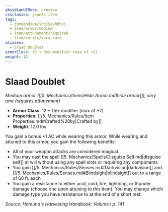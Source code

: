 ```yaml
---
obsidianUIMode: preview
cssclasses: json5e-item
tags:
  - compendium/src/5e/hhhvi
  - item/armor/medium
  - item/attunement/required
  - item/rarity/very-rare
aliases:
  - Slaad Doublet
armorClass: 12 + Dex modifier (max of +2)
weight: 12
---
```

# Slaad Doublet
*Medium armor ([[5. Mechanics/Items/Hide Armor.md\|hide armor]]), very rare (requires attunement)*  

- **Armor Class**: 12 + Dex modifier (max of +2)
- **Properties**: [[/5. Mechanics/Rules/Item Properties.md#Crafted%20by\|Crafted by]]
- **Weight**: 12.0 lbs.

You gain a bonus +1 AC while wearing this armor. While wearing and attuned to this armor, you gain the following benefits:

- All of your weapon attacks are considered magical.  
- You may cast the spell [[5. Mechanics/Spells/Disguise Self.md\|disguise self]] at will without using any spell slots or requiring any components  
- You gain [[/5. Mechanics/Rules/Senses.md#Darkvision\|darkvision]] and [[/5. Mechanics/Rules/Senses.md#Blindsight\|blindsight]] out to a range of 60 ft. each   
- You gain a resistance to either acid, cold, fire, lightning, or thunder damage (choose one upon attuning to this item). You may change which damage type you have resistance to at the end of a short rest.  

*Source: Hamund's Harvesting Handbook: Volume I p. 141*
